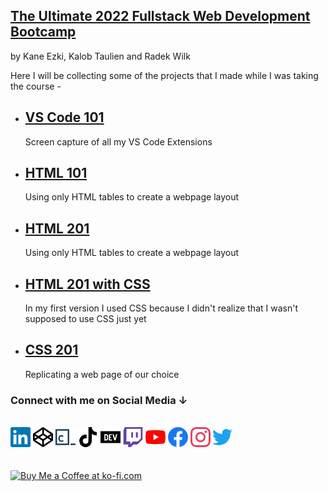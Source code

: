 
<h2> <a href="https://www.udemy.com/course/the-ultimate-fullstack-web-development-bootcamp/">The Ultimate 2022 Fullstack Web Development Bootcamp</a></h2>
by Kane Ezki, Kalob Taulien and Radek Wilk 

<p> Here I will be collecting some of the projects that I made while I was taking the course - </p>

<ul>

  <li><h2><a href="https://esteecodes.github.io/The-Ultimate-2022-Fullstack-Web-Dev-Bootcamp-Kalob-Udemy/section-4-VS-Code-101/my_vscode-extensions_june_2022.jpg?raw=true" target="_blank">VS Code 101</a></h2><p>Screen capture of all my VS Code Extensions</p></li>
  
  <li><h2><a href="https://esteecodes.github.io/The-Ultimate-2022-Fullstack-Web-Dev-Bootcamp-Kalob-Udemy/section-5-HTML-101/" target="_blank">HTML 101</a></h2>
    <p>Using only HTML tables to create a webpage layout</p></li>
  
  <li><h2><a href="https://esteecodes.github.io/The-Ultimate-2022-Fullstack-Web-Dev-Bootcamp-Kalob-Udemy/section-6-HTML-201/" target="_blank">HTML 201</a></h2><p>Using only HTML tables to create a webpage layout</p></li>
  
  <li><h2><a href="https://esteecodes.github.io/The-Ultimate-2022-Fullstack-Web-Dev-Bootcamp-Kalob-Udemy/section-6-HTML-201-and-CSS/" target="_blank">HTML 201 with CSS</a></h2><p>In my first version I used CSS because I didn't realize that I wasn't supposed to use CSS just yet</p></li>
  
  <li><h2><a href="https://esteecodes.github.io/The-Ultimate-2022-Fullstack-Web-Dev-Bootcamp-Kalob-Udemy/section-8-CSS-201/" target="_blank">CSS 201</a></h2><p>Replicating a web page of our choice</p></li>  
  
</ul>





<h3>Connect with me on Social Media ↓</h3>
<br/>
<a href="https://www.linkedin.com/in/esteecodes/" target="_blank"><img src="https://github.com/esteecodes/icons/blob/main/icomoon/PNG/linkedin.png?raw=true"></a>
<a href="https://codepen.io/esteecodes" target="_blank"><img src="https://github.com/esteecodes/icons/blob/main/icomoon/PNG/codepen.png?raw=true"></a>
<a href="https://www.codecademy.com/profiles/esteecodes" target="_blank"><img src="https://github.com/esteecodes/icons/blob/main/icomoon/PNG/codecademy.png?raw=true"></a>
<a href="https://www.tiktok.com/@esteecodes" target="_blank"><img src="https://github.com/esteecodes/icons/blob/main/icomoon/PNG/tiktok.png?raw=true"></a>
<a href="https://dev.to/esteecodes" target="_blank"><img src="https://github.com/esteecodes/icons/blob/main/icomoon/PNG/dev-dot-to.png?raw=true"></a>
<a href="https://www.twitch.tv/esteecodes" target="_blanc"><img src="https://github.com/esteecodes/icons/blob/main/icomoon/PNG/twitch.png?raw=true"></a>
<a href="https://www.youtube.com/c/EsteeCodes" target="_blank"><img src="https://github.com/esteecodes/icons/blob/main/icomoon/PNG/youtube.png?raw=true"></a>
<a href="https://www.facebook.com/esteecodes" target="_blank"><img src="https://github.com/esteecodes/icons/blob/main/icomoon/PNG/facebook.png?raw=true"></a>
<a href="https://www.instagram.com/esteecodes/" target="_blank"><img src="https://github.com/esteecodes/icons/blob/main/icomoon/PNG/instagram.png?raw=true"></a>
<a href="https://twitter.com/esteecodes" target="_blank"><img src="https://github.com/esteecodes/icons/blob/main/icomoon/PNG/twitter.png?raw=true"></a>
<br><br><br>
<a href='https://ko-fi.com/esteecodes' target='_blank'><img height='36' style='border:0px;height:36px;' src='https://cdn.ko-fi.com/cdn/kofi2.png?v=3' border='0' alt='Buy Me a Coffee at ko-fi.com' /></a>
